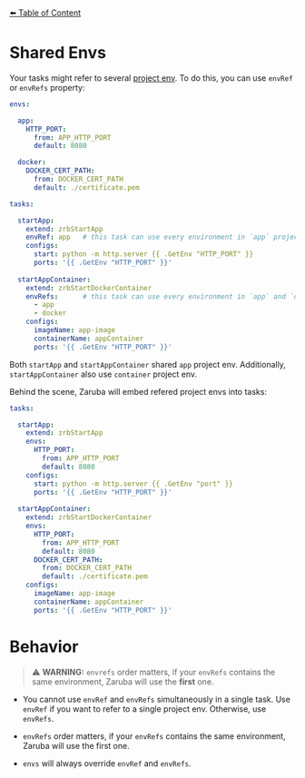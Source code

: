 [⬅️ Table of Content](../../../../README.md)

# Shared Envs

Your tasks might refer to several [project env](../../project-envs.md). To do this, you can use `envRef` or `envRefs` property:

```yaml
envs:

  app:
    HTTP_PORT:
      from: APP_HTTP_PORT
      default: 8080

  docker:
    DOCKER_CERT_PATH:
      from: DOCKER_CERT_PATH
      default: ./certificate.pem

tasks:

  startApp:
    extend: zrbStartApp
    envRef: app   # this task can use every environment in `app` project env.
    configs:
      start: python -m http.server {{ .GetEnv "HTTP_PORT" }}
      ports: '{{ .GetEnv "HTTP_PORT" }}'
  
  startAppContainer:
    extend: zrbStartDockerContainer
    envRefs:      # this task can use every environment in `app` and `docker` project env.
      - app
      - docker
    configs:
      imageName: app-image
      containerName: appContainer
      ports: '{{ .GetEnv "HTTP_PORT" }}'
```

Both `startApp` and `startAppContainer` shared `app` project env. Additionally, `startAppContainer` also use `container` project env.


Behind the scene, Zaruba will embed refered project envs into tasks:

```yaml
tasks:

  startApp:
    extend: zrbStartApp
    envs:
      HTTP_PORT:
        from: APP_HTTP_PORT
        default: 8080
    configs:
      start: python -m http.server {{ .GetEnv "port" }}
      ports: '{{ .GetEnv "HTTP_PORT" }}'
  
  startAppContainer:
    extend: zrbStartDockerContainer
    envs:
      HTTP_PORT:
        from: APP_HTTP_PORT
        default: 8080
      DOCKER_CERT_PATH:
        from: DOCKER_CERT_PATH
        default: ./certificate.pem
    configs:
      imageName: app-image
      containerName: appContainer
      ports: '{{ .GetEnv "HTTP_PORT" }}'
```

# Behavior

> ⚠️ __WARNING:__ `envrefs` order matters, if your `envRefs` contains the same environment, Zaruba will use the __first__ one.

* You cannot use `envRef` and `envRefs` simultaneously in a single task. Use `envRef` if you want to refer to a single project env. Otherwise, use `envRefs`.

* `envRefs` order matters, if your `envRefs` contains the same environment, Zaruba will use the first one.

* `envs` will always override `envRef` and `envRefs`.